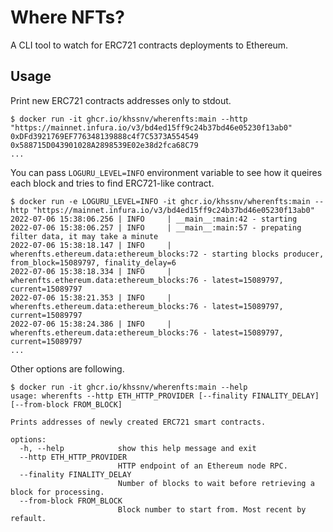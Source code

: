 Where NFTs?
===========

A CLI tool to watch for ERC721 contracts deployments to Ethereum.

Usage
-----

Print new ERC721 contracts addresses only to stdout.

```console
$ docker run -it ghcr.io/khssnv/wherenfts:main --http "https://mainnet.infura.io/v3/bd4ed15ff9c24b37bd46e05230f13ab0"
0xDFd3921769EF776348139888c4f7C5373A554549
0x588715D043901028A2898539E02e38d2fca68C79
...
```

You can pass `LOGURU_LEVEL=INFO` environment variable to see how it queires each block and tries to find ERC721-like contract.

```console
$ docker run -e LOGURU_LEVEL=INFO -it ghcr.io/khssnv/wherenfts:main --http "https://mainnet.infura.io/v3/bd4ed15ff9c24b37bd46e05230f13ab0"
2022-07-06 15:38:06.256 | INFO     | __main__:main:42 - starting
2022-07-06 15:38:06.257 | INFO     | __main__:main:57 - prepating filter data, it may take a minute
2022-07-06 15:38:18.147 | INFO     | wherenfts.ethereum.data:ethereum_blocks:72 - starting blocks producer, from_block=15089797, finality_delay=6
2022-07-06 15:38:18.334 | INFO     | wherenfts.ethereum.data:ethereum_blocks:76 - latest=15089797, current=15089797
2022-07-06 15:38:21.353 | INFO     | wherenfts.ethereum.data:ethereum_blocks:76 - latest=15089797, current=15089797
2022-07-06 15:38:24.386 | INFO     | wherenfts.ethereum.data:ethereum_blocks:76 - latest=15089797, current=15089797
...
```

Other options are following.

```console
$ docker run -it ghcr.io/khssnv/wherenfts:main --help
usage: wherenfts --http ETH_HTTP_PROVIDER [--finality FINALITY_DELAY] [--from-block FROM_BLOCK]

Prints addresses of newly created ERC721 smart contracts.

options:
  -h, --help            show this help message and exit
  --http ETH_HTTP_PROVIDER
                        HTTP endpoint of an Ethereum node RPC.
  --finality FINALITY_DELAY
                        Number of blocks to wait before retrieving a block for processing.
  --from-block FROM_BLOCK
                        Block number to start from. Most recent by refault.
```
